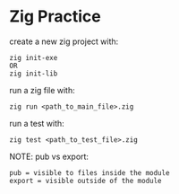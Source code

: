 # Zig Practice

create a new zig project with:

    zig init-exe
    OR
    zig init-lib

run a zig file with:

    zig run <path_to_main_file>.zig

run a test with:

    zig test <path_to_test_file>.zig

NOTE:
pub vs export:

    pub = visible to files inside the module
    export = visible outside of the module
